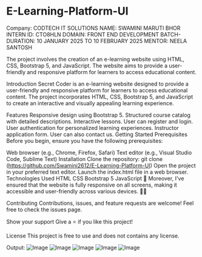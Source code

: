 # E-Learning-Platform-UI

Company: CODTECH IT SOLUTIONS
NAME: SWAMINI MARUTI BHOR 
INTERN ID: CTO8HLN 
DOMAIN: FRONT END DEVELOPMENT 
BATCH-DURATION: 10 JANUARY 2025 TO 10 FEBRUARY 2025
MENTOR: NEELA SANTOSH


The project involves the creation of an e-learning website using HTML, CSS, Bootstrap 5, and JavaScript. The website aims to provide a user-friendly and responsive platform for learners to access educational content.

Introduction
Secret Coder is an e-learning website designed to provide a user-friendly and responsive platform for learners to access educational content. The project incorporates HTML, CSS, Bootstrap 5, and JavaScript to create an interactive and visually appealing learning experience.

Features
Responsive design using Bootstrap 5.
Structured course catalog with detailed descriptions.
Interactive lessons.
User can register and login.
User authentication for personalized learning experiences.
Instructor application form.
User can also contact us.
Getting Started
Prerequisites
Before you begin, ensure you have the following prerequisites:

Web browser (e.g., Chrome, Firefox, Safari)
Text editor (e.g., Visual Studio Code, Sublime Text)
Installation
Clone the repository:
git clone (https://github.com/Swamini2612/E-Learning-Platform-UI)
Open the project in your preferred text editor.
Launch the index.html file in a web browser.
Technologies Used
HTML
CSS
Bootstrap 5
JavaScript
📱 Moreover, I've ensured that the website is fully responsive on all screens, making it accessible and user-friendly across various devices. 📱💡

Contributing
Contributions, issues, and feature requests are welcome! Feel free to check the issues page.

Show your support
Give a ⭐️ if you like this project!

License
This project is free to use and does not contains any license.

Output:
![Image](https://github.com/user-attachments/assets/d5bd2d74-9c20-4f3a-beaf-e87236cdc7c9)
![Image](https://github.com/user-attachments/assets/817da426-fc61-460c-aef5-292188b1d462)
![Image](https://github.com/user-attachments/assets/fae45771-f53d-41e9-b2fc-b5672627d382)
![Image](https://github.com/user-attachments/assets/2d818730-21c9-4cb8-a79e-40a3f242a6d5)
![Image](https://github.com/user-attachments/assets/489d24ec-5299-416c-9d5d-cd02a78363ff)
